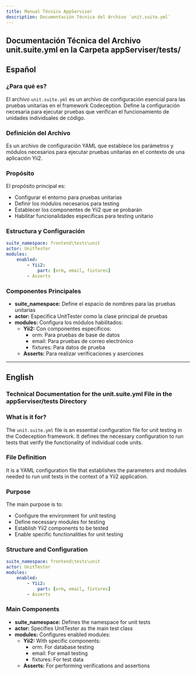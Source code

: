 ```yaml
---
title: Manual Técnico AppServiser
description: Documentación Técnica del Archivo `unit.suite.yml`
---
```


## Documentación Técnica del Archivo unit.suite.yml en la Carpeta appServiser/tests/

## Español

### ¿Para qué es?
El archivo `unit.suite.yml` es un archivo de configuración esencial para las pruebas unitarias en el framework Codeception. Define la configuración necesaria para ejecutar pruebas que verifican el funcionamiento de unidades individuales de código.

### Definición del Archivo
Es un archivo de configuración YAML que establece los parámetros y módulos necesarios para ejecutar pruebas unitarias en el contexto de una aplicación Yii2.

### Propósito
El propósito principal es:
- Configurar el entorno para pruebas unitarias
- Definir los módulos necesarios para testing
- Establecer los componentes de Yii2 que se probarán
- Habilitar funcionalidades específicas para testing unitario

### Estructura y Configuración
```yaml
suite_namespace: frontend\tests\unit
actor: UnitTester
modules:
    enabled:
        - Yii2:
            part: [orm, email, fixtures]
        - Asserts
```

### Componentes Principales
- **suite_namespace:** Define el espacio de nombres para las pruebas unitarias
- **actor:** Especifica UnitTester como la clase principal de pruebas
- **modules:** Configura los módulos habilitados:
  - **Yii2:** Con componentes específicos:
    - orm: Para pruebas de base de datos
    - email: Para pruebas de correo electrónico
    - fixtures: Para datos de prueba
  - **Asserts:** Para realizar verificaciones y aserciones

---

## English

### Technical Documentation for the unit.suite.yml File in the appServiser/tests Directory

### What is it for?
The `unit.suite.yml` file is an essential configuration file for unit testing in the Codeception framework. It defines the necessary configuration to run tests that verify the functionality of individual code units.

### File Definition
It is a YAML configuration file that establishes the parameters and modules needed to run unit tests in the context of a Yii2 application.

### Purpose
The main purpose is to:
- Configure the environment for unit testing
- Define necessary modules for testing
- Establish Yii2 components to be tested
- Enable specific functionalities for unit testing

### Structure and Configuration
```yaml
suite_namespace: frontend\tests\unit
actor: UnitTester
modules:
    enabled:
        - Yii2:
            part: [orm, email, fixtures]
        - Asserts
```

### Main Components
- **suite_namespace:** Defines the namespace for unit tests
- **actor:** Specifies UnitTester as the main test class
- **modules:** Configures enabled modules:
  - **Yii2:** With specific components:
    - orm: For database testing
    - email: For email testing
    - fixtures: For test data
  - **Asserts:** For performing verifications and assertions
